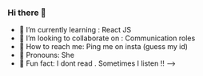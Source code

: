 ### Hi there 👋


- 🤖 I’m currently learning  : React JS
- 🤖 I’m looking to collaborate on : Communication roles
- 🤖 How to reach me: Ping me on insta (guess my id)
- 🤖 Pronouns: She 
- 🤖 Fun fact: I dont read . Sometimes I listen !!
-->
